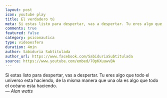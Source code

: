 ```yaml
---
layout: post
icon: youtube play
title: El verdadero tú
meta: Si estas listo para despertar, vas a despertar. Tu eres algo que todo el universo esta haciendo, de la misma manera que una ola es algo que todo el océano esta haciendo.
comments: true
featured: false
category: psiconautica
type: videoesfera
duration: 4min
author: Sabiduria Subtitulada
author_url: https://www.facebook.com/SabiduriaSubtitulada
source: https://www.youtube.com/embed/7OpKXuuwvBA
---
```


<p>
	Si estas listo para despertar, vas a despertar. Tu eres algo que todo el universo esta haciendo, de la misma manera que una ola es algo que todo el océano esta haciendo. <br>
	<i>&#8212; Alan watts</i>
</p>
